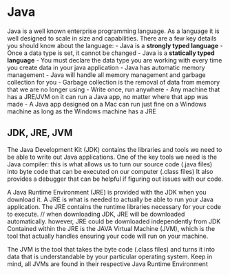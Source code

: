 # Java
Java is a well known enterprise programming language. 
As a language it is well designed to scale in size and capabilities.
There are a few key details you should know about the language:
    - Java is a **strongly typed language**
        - Once a data type is set, it cannot be changed
    - Java is a **statically typed language**
        - You must declare the data type you are working with every time you create data in your java application
    - Java has automatic memory management
        - Java will handle all memory management and garbage collection for you
        - Garbage collection is the removal of data from memory that we are no longer using
    - Write once, run anywhere
        - Any machine that has a JRE/JVM on it can run a Java app, no matter where that app was made
            - A Java app designed on a Mac can run just fine on a Windows machine as long as the Windows machine has a JRE


## JDK, JRE, JVM
The Java Development Kit (JDK) contains the libraries and tools we need to be able to write out Java applications.
One of the key tools we need is the Java compiler: this is what allows us to turn our source code (.java files) into byte code that can be executed on our computer (.class files)
It also provides a debugger that can be helpful if figuring out issues with our code.

A Java Runtime Environment (JRE) is provided with the JDK when you download it. A JRE is what is needed to actually be able to run your Java application. The JRE contains the runtime libraries necessary for your code to execute. 
// when downloading JDK, JRE will be downloaded automatically. however, JRE could be downloaded independently from JDK
Contained within the JRE is the JAVA Virtual Machine (JVM), which is the tool that actually handles ensuring your code will run on your machine.

The JVM is the tool that takes the byte code (.class files) and turns it into data that is understandable by your particular operating system.
Keep in mind, all JVMs are found in their respective Java Runtime Environment